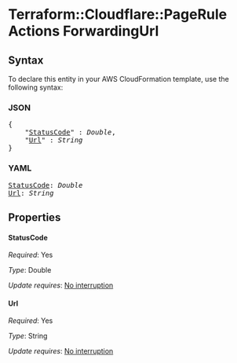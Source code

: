 # Terraform::Cloudflare::PageRule Actions ForwardingUrl

## Syntax

To declare this entity in your AWS CloudFormation template, use the following syntax:

### JSON

<pre>
{
    "<a href="#statuscode" title="StatusCode">StatusCode</a>" : <i>Double</i>,
    "<a href="#url" title="Url">Url</a>" : <i>String</i>
}
</pre>

### YAML

<pre>
<a href="#statuscode" title="StatusCode">StatusCode</a>: <i>Double</i>
<a href="#url" title="Url">Url</a>: <i>String</i>
</pre>

## Properties

#### StatusCode

_Required_: Yes

_Type_: Double

_Update requires_: [No interruption](https://docs.aws.amazon.com/AWSCloudFormation/latest/UserGuide/using-cfn-updating-stacks-update-behaviors.html#update-no-interrupt)

#### Url

_Required_: Yes

_Type_: String

_Update requires_: [No interruption](https://docs.aws.amazon.com/AWSCloudFormation/latest/UserGuide/using-cfn-updating-stacks-update-behaviors.html#update-no-interrupt)

